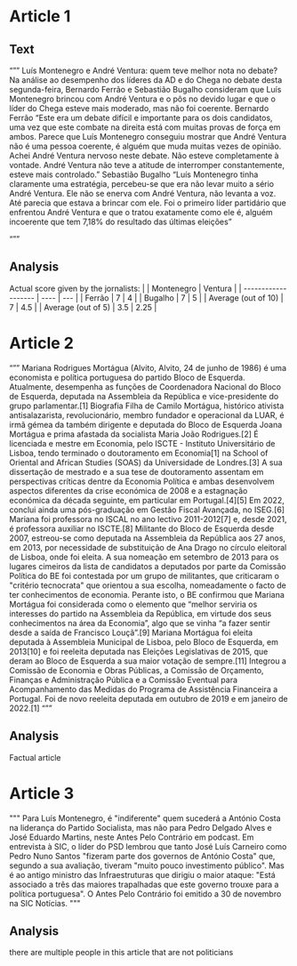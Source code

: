 # Article 1
## Text
“””
Luís Montenegro e André Ventura: quem teve melhor nota no debate?
Na análise ao desempenho dos líderes da AD e do Chega no debate desta segunda-feira, Bernardo Ferrão e Sebastião Bugalho consideram que Luís Montenegro brincou com André Ventura e o pôs no devido lugar e que o líder do Chega esteve mais moderado, mas não foi coerente.
Bernardo Ferrão
“Este era um debate difícil e importante para os dois candidatos, uma vez que este combate na direita está com muitas provas de força em ambos. Parece que Luís Montenegro conseguiu mostrar que André Ventura não é uma pessoa coerente, é alguém que muda muitas vezes de opinião. Achei André Ventura nervoso neste debate. Não esteve completamente à vontade. André Ventura não teve a atitude de interromper constantemente, esteve mais controlado.”
Sebastião Bugalho
“Luís Montenegro tinha claramente uma estratégia, percebeu-se que era não levar muito a sério André Ventura. Ele não se enerva com André Ventura, não levanta a voz. Até parecia que estava a brincar com ele. Foi o primeiro líder partidário que enfrentou André Ventura e que o tratou exatamente como ele é, alguém incoerente que tem 7,18% do resultado das últimas eleições”

“””

## Analysis
Actual score given by the jornalists:
|        			  	| Montenegro 	|	Ventura	|
| -------------------   |  ----			| ---		|
| Ferrão 			  	|	7			| 4			|
| Bugalho             	|	7			| 5			|
| Average (out of 10) 	|	7			| 4.5		|
| Average (out of 5)  	|	3.5			| 2.25		|



# Article 2
“””
Mariana Rodrigues Mortágua (Alvito, Alvito, 24 de junho de 1986) é uma economista e política portuguesa do partido Bloco de Esquerda. Atualmente, desempenha as funções de Coordenadora Nacional do Bloco de Esquerda, deputada na Assembleia da República e vice-presidente do grupo parlamentar.[1]
Biografia
Filha de Camilo Mortágua, histórico ativista antisalazarista, revolucionário, membro fundador e operacional da LUAR, é irmã gémea da também dirigente e deputada do Bloco de Esquerda Joana Mortágua e prima afastada da socialista Maria João Rodrigues.[2]
É licenciada e mestre em Economia, pelo ISCTE - Instituto Universitário de Lisboa, tendo terminado o doutoramento em Economia[1] na School of Oriental and African Studies (SOAS) da Universidade de Londres.[3] A sua dissertação de mestrado e a sua tese de doutoramento assentam em perspectivas críticas dentre da Economia Política e ambas desenvolvem aspectos diferentes da crise económica de 2008 e a estagnação económica da década seguinte, em particular em Portugal.[4][5] Em 2022, conclui ainda uma pós-graduação em Gestão Fiscal Avançada, no ISEG.[6] Mariana foi professora no ISCAL no ano lectivo 2011-2012[7] e, desde 2021, é professora auxiliar no ISCTE.[8]
Militante do Bloco de Esquerda desde 2007, estreou-se como deputada na Assembleia da República aos 27 anos, em 2013, por necessidade de substituição de Ana Drago no círculo eleitoral de Lisboa, onde foi eleita. A sua nomeação em setembro de 2013 para os lugares cimeiros da lista de candidatos a deputados por parte da Comissão Política do BE foi contestada por um grupo de militantes, que criticaram o "critério tecnocrata" que orientou a sua escolha, nomeadamente o facto de ter conhecimentos de economia. Perante isto, o BE confirmou que Mariana Mortágua foi considerada como o elemento que “melhor serviria os interesses do partido na Assembleia da República, em virtude dos seus conhecimentos na área da Economia”, algo que se vinha “a fazer sentir desde a saída de Francisco Louçã”.[9]
Mariana Mortágua foi eleita deputada à Assembleia Municipal de Lisboa, pelo Bloco de Esquerda, em 2013[10] e foi reeleita deputada nas Eleições Legislativas de 2015, que deram ao Bloco de Esquerda a sua maior votação de sempre.[11] Integrou a Comissão de Economia e Obras Públicas, a Comissão de Orçamento, Finanças e Administração Pública e a Comissão Eventual para Acompanhamento das Medidas do Programa de Assistência Financeira a Portugal. Foi de novo reeleita deputada em outubro de 2019 e em janeiro de 2022.[1]
“””

## Analysis
Factual article


# Article 3
"""
Para Luís Montenegro, é "indiferente" quem sucederá a António Costa na liderança do Partido Socialista, mas não para Pedro Delgado Alves e José Eduardo Martins, neste Antes Pelo Contrário em podcast. Em entrevista à SIC, o líder do PSD lembrou que tanto José Luís Carneiro como Pedro Nuno Santos "fizeram parte dos governos de António Costa" que, segundo a sua avaliação, tiveram "muito pouco investimento público". Mas é ao antigo ministro das Infraestruturas que dirigiu o maior ataque: "Está associado a três das maiores trapalhadas que este governo trouxe para a política portuguesa". O Antes Pelo Contrário foi emitido a 30 de novembro na SIC Notícias.
"""

## Analysis
there are multiple people in this article that are not politicians
